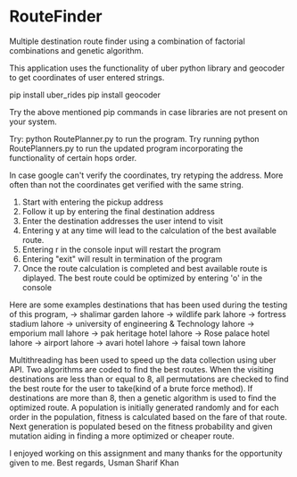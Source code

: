 # RouteFinder
Multiple destination route finder using a combination of factorial combinations and genetic algorithm.

This application uses the functionality of uber python library and geocoder to get coordinates of user entered strings.

pip install uber_rides
pip install geocoder

Try the above mentioned pip commands in case libraries are not present on your system.

Try: python RoutePlanner.py to  run the program.
Try running python RoutePlanners.py to  run the updated program incorporating the functionality of certain hops order.

In case google can't verify the coordinates, try retyping the address. More often than not the coordinates get verified with the same string.
1) Start with entering the pickup address
2) Follow it up by entering the final destination address
3) Enter the destination addresses the user intend to visit
4) Entering y at any time will lead to the calculation of the best available route.
5) Entering r in the console input will restart the program
6) Entering "exit" will result in termination of the program
7) Once the route calculation is completed and best available route is diplayed. The best route could be optimized by entering 'o' in the console


Here are some examples destinations that has been used during the testing of this program, 
-> shalimar garden lahore
-> wildlife park lahore
-> fortress stadium lahore
-> university of engineering & Technology lahore
-> emporium mall lahore
-> pak heritage hotel lahore
-> Rose palace hotel lahore
-> airport lahore
-> avari hotel lahore
-> faisal town lahore

Multithreading has been used to speed up the data collection using uber API. Two algorithms are coded to find the best routes. When the visiting destinations are less than or equal to 8, all permutations are checked to find the best route for the user to take(kind of a brute force method). If destinations are more than 8, then a genetic algorithm is used to find the optimized route. A population is initially generated randomly and for each order in the population, fitness is calculated based on the fare of that route. Next generation is populated besed on the fitness probability and given mutation aiding in finding a more optimized or cheaper route. 

I enjoyed working on this assignment and many thanks for the opportunity given to me.
Best regards,
Usman Sharif Khan
